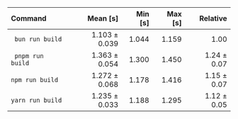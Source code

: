 | Command | Mean [s] | Min [s] | Max [s] | Relative |
|:---|---:|---:|---:|---:|
| ` bun run build` | 1.103 ± 0.039 | 1.044 | 1.159 | 1.00 |
| ` pnpm run  build` | 1.363 ± 0.054 | 1.300 | 1.450 | 1.24 ± 0.07 |
| `npm run build` | 1.272 ± 0.068 | 1.178 | 1.416 | 1.15 ± 0.07 |
| `yarn run build` | 1.235 ± 0.033 | 1.188 | 1.295 | 1.12 ± 0.05 |
